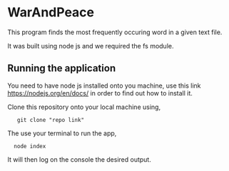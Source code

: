 # WarAndPeace

This program finds the most frequently occuring word in a given text file.

It was built using node js and we required the fs module.

## Running the application

You need to have node js installed onto you machine, use this link https://nodejs.org/en/docs/ in order to find out how  to install it.

Clone this repository onto your local machine using, 
 ```
    git clone "repo link"
 ```

The use your terminal to run the app,

  ```
    node index
  ```

It will then log on the console the desired output.
